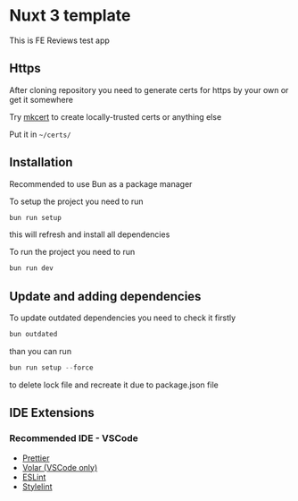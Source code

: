 # Nuxt 3 template

This is FE Reviews test app

## Https

After cloning repository you need to generate certs for https by your own or get it somewhere

Try [mkcert](https://github.com/FiloSottile/mkcert) to create locally-trusted certs or anything else

Put it in `~/certs/`

## Installation

Recommended to use Bun as a package manager

To setup the project you need to run

```powershell
bun run setup
```

this will refresh and install all dependencies

To run the project you need to run

```powershell
bun run dev
```

## Update and adding dependencies

To update outdated dependencies you need to check it firstly

```powershell
bun outdated
```

than you can run

```powershell
bun run setup --force
```

to delete lock file and recreate it due to package.json file

## IDE Extensions

### Recommended IDE - VSCode

- [Prettier](https://prettier.io/docs/en/editors.html)
- [Volar (VSCode only)](https://marketplace.visualstudio.com/items?itemName=Vue.volar)
- [ESLint](https://eslint.org/docs/latest/use/integrations#editors)
- [Stylelint](https://marketplace.visualstudio.com/items?itemName=stylelint.vscode-stylelint)
